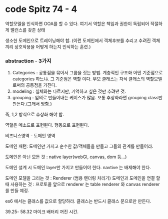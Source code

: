 # code Spitz 74 - 4

역할모델을 인식하면 OOA를 할 수 있다.
여기서 역할은 책임과 권한이 독립되어 적절하게 밸런스를 갖춘 상태

생소한 도메인으로 트레이닝해야 함.
(이런 도메인에서 객체후보를 추리고 추려진 객체끼리 상호작용을 어떻게 하는지 인식하는 훈련.)

### abstraction - 3가지
1. Categories : 공통점을 묶어서 그룹을 짓는 방법. 계층적인 구조화
어떤 기준점으로 categories 하느냐. 그 기준점은 역할 이다. 부모 클래스는 자식 클래스의 역할모델로써의 공통점을 가진다.
2. modeling : 실체와는 다르지만, 기억하고 싶은 것만 추려낸 것.
3. grouping : 임의로 만들어내는 케이스가 많음. 보통 추상화라면 grouping class만 만든다.(그래서 망함.)

즉, 1,2 방식으로 추상화 해야 함.

역할은 메소드로 표현된다. 행동으로 표현된다.

비즈니스영역 - 도메인 영역

도메인 패턴: 도메인만 가지고 순수한 값/객체들을 만들고 그들의 관계를 만들어라.

도메인은 아닌 모든 것 : native layer(webGl, canvas, dom 등...)

도메인 설계 시 도메인 layer만 가지고 만들어야 한다. navtive 는 배제해야 한다.

도메인 모델을 그리는 것 : Renderer (범용 렌더링 처리기)
도메인과 도메인을 연결 할 때 사용하는 것 : 프로토콜
앞으로 renderer 는 table renderer 와 canvas renderer를 만들 예정.

es6 에서는 클래스를 값으로 할당하라.
클래스는 반드시 클래스 문으로만 만든다.


39.25- 58.32 마이크 배터리 꺼진 시간.


